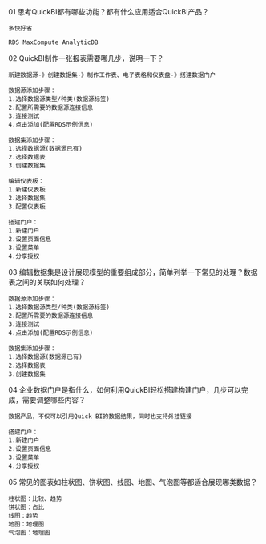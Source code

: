01 思考QuickBI都有哪些功能？都有什么应用适合QuickBI产品？

	多快好省
	
	RDS MaxCompute AnalyticDB

02 QuickBI制作一张报表需要哪几步，说明一下？

	新建数据源-》创建数据集-》制作工作表、电子表格和仪表盘-》搭建数据门户
	
	数据源添加步骤：
	1.选择数据源类型/种类(数据源标签)
	2.配置所需要的数据源连接信息
	3.连接测试
	4.点击添加(配置RDS示例信息)
	
	数据集添加步骤：
	1.选择数据源(数据源已有)
	2.选择数据表
	3.创建数据集
	
	编辑仪表板：
	1.新建仪表板
	2.选择数据集
	3.配置仪表板
	
	搭建门户：
	1.新建门户
	2.设置页面信息
	3.设置菜单
	4.分享授权

03 编辑数据集是设计展现模型的重要组成部分，简单列举一下常见的处理？数据表之间的关联如何处理？

	数据源添加步骤：
	1.选择数据源类型/种类(数据源标签)
	2.配置所需要的数据源连接信息
	3.连接测试
	4.点击添加(配置RDS示例信息)
	
	数据集添加步骤：
	1.选择数据源(数据源已有)
	2.选择数据表
	3.创建数据集

04 企业数据门户是指什么，如何利用QuickBI轻松搭建构建门户，几步可以完成，需要调整哪些内容？

	数据产品，不仅可以引用Quick BI的数据结果，同时也支持外挂链接
	
	搭建门户：
	1.新建门户
	2.设置页面信息
	3.设置菜单
	4.分享授权

05 常见的图表如柱状图、饼状图、线图、地图、气泡图等都适合展现哪类数据？

	柱状图：比较、趋势
	饼状图：占比
	线图：趋势
	地图：地理图
	气泡图：地理图

